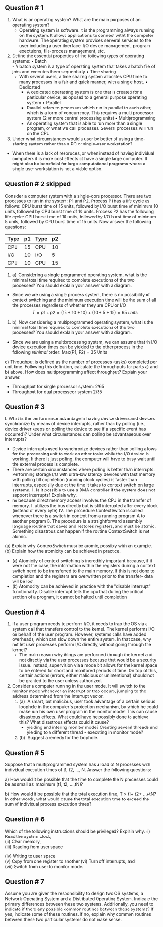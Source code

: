 ## Question # 1

1.  What is an operating system? What are the main purposes of an operating system?
    - Operating system is software. it is the programming always running on the system. It allows applications to connect witht the computer hardware. The operating system provides serveral services to the user including a user itnerface, I/O device management, program exectuions, file-process management, etc. 
2.  Define the essential properties of the following types of operating systems:
    • Batch  
	    - A batch system is a type of operating system that takes a batch file of jobs and executes them sequentially
    • Time sharing  
	- With several users, a time shairng system allocates CPU time to many processes in a fair and quick manner, with a single host. 
    • Dedicated  
	    - A dedicated operasting system is one that is created for a particular device, as oposed to a general purpose operating system 
    • Parallel  
	    - Parallel refers to processes which run in parallel to each other, which is a form of concurrency. This requires a multi processor system (2 or more central processing units)
    • Multiprogramming
	    - An operating system that is able to run more than a single program, or what we call processes. Several processes will run on the CPU
1.  Under what circumstances would a user be better of using a time-sharing system rather than a PC or single-user workstation?
- When there is a lack of resoruces, or when instead of having individual computers it is more cost effects ot have a single large computer. It might also be beneficial for large computational programs where a single user workstation is not a viable option. 

## Question # 2 skipped

Consider a computer system with a single-core processor. There are two processes to run in the system: P1 and P2. Process P1 has a life cycle as follows: CPU burst time of 15 units, followed by I/O burst time of minimum 10 units, followed by CPU burst time of 10 units. Process P2 has the following life cycle: CPU burst time of 10 units, followed by I/O burst time of minimum 5 units, followed by CPU burst time of 15 units. Now answer the following questions:

| Type | p1 | Type | p2 |
|------|----|------|----|
| CPU  | 15 | CPU  | 10 |
| I/O  | 10 | I/O  | 5  |
| CPU  | 10 | CPU  | 15 |


1.  a)  Considering a single programmed operating system, what is the minimal total time required to complete executions of the two processes? You should explain your answer with a diagram.
- Since we are using a single process system, there is no possibility of context switching and the minimum execution time will be the sum of all the processes regardless of whether they are CPU or I/O 
$$T = p1 + p2 = (15 + 10 + 10) + (10 +5 + 15) = 65 \ units  $$
1.  b)  Now considering a multiprogrammed operating system, what is the minimal total time required to complete executions of the two processes? You should explain your answer with a diagram.
- Since we are using a multiprocessing system, we can assume that th I/O device execution times can be yielded to the other process in the following *minimal* order: Max(P1, P2) = 35 Units

c) Throughput is defined as the number of processes (tasks) completed per unit time. Following this definition, calculate the throughputs for parts a) and b) above. How does multiprogramming affect throughput? Explain your answer.
- Throughput for single processor system: 2/65
- Throughput for dual processeor system 2/35

## Question # 3

I. What is the performance advantage in having device drivers and devices synchronize by means of device interrupts, rather than by polling (i.e., device driver keeps on polling the device to see if a specific event has occurred)? Under what circumstances can polling be advantageous over interrupts?
- Device interrupts used to synchronize devices rather than polling allows for the processing unit to work on other tasks while the I/O device is working. If there is just polling, the computer will have to busy wait until the external process is complete. 
- There are certain circumstances where polling is better than interrupts. Performing storage I/O with ultra-low latency devices with fast memory with polling till copmletion (running clock cycles) is faster than interrupts, especially due ot the time it takes to context switch on large systems. 
II. Is it possible to use a DMA controller if the system does not support interrupts? Explain why.
- no because direct memory access involves the CPU in the transfer of memory. It utilizes the bus directly but is still interupted after every block (instead of every byte)
IV. The procedure ContextSwitch is called whenever there is a switch in context from a running program A to another program B. The procedure is a straightforward assembly language routine that saves and restores registers, and must be atomic. Something disastrous can happen if the routine ContextSwitch is not atomic.

(a) Explain why ContextSwitch must be atomic, possibly with an example. (b) Explain how the atomicity can be achieved in practice.
- (a) Atomicity of context switching is incredibly important because, if it were not the case, the information within the registers duiring a context switch need to be transferred to the main memory. If this is not done to completion and the registers are overwritten prior to the transfer- data will be lost
- (b) Atomocity can be achieved in practice with the "disable interrupt" functionality. Disable interrupt tells the cpu that during the critical section of a program, it cannot be halted until completion 
## Question # 4

1.  If a user program needs to perform I/O, it needs to trap the OS via a system call that transfers control to the kernel. The kernel performs I/O on behalf of the user program. However, systems calls have added overheads, which can slow down the entire system. In that case, why not let user processes perform I/O directly, without going through the kernel?
    - The main reason why things are performed through the kernel and not directly via the  user processes because that would be a security issue. Instead, supervision via a mode bit allows for the kernel space to be entered for short and monitored periods of time. On top of this, certain actions (errors, either malicious or unintentional) should not be granted to the user unless authorized. 
2.  Consider a computer running in the user mode. It will switch to the monitor mode whenever an interrupt or trap occurs, jumping to the address determined from the interrupt vector.
    1.  (a)  A smart, but malicious, user took advantage of a certain serious loophole in the computer's protection mechanism, by which he could make run his own user program in the monitor mode! This can cause disastrous effects. What could have he possibly done to achieve this? What disastrous effects could it cause?
        - yielding and intering monitor mode? Creating several threads and yielding to a different thread - executing in monitor mode? 
    2.  (b)  Suggest a remedy for the loophole.


## Question # 5

Suppose that a multiprogrammed system has a load of N processes with individual execution times of t1, t2, ...,tN. Answer the following questions:

a) How would it be possible that the time to complete the N processes could be as small as: maximum (t1, t2, ...,tN)?

b) How would it be possible that the total execution time, T > t1+ t2+ ...+tN? In other words, what would cause the total execution time to exceed the sum of individual process execution times?

## Question # 6

Which of the following instructions should be privileged? Explain why. (i) Read the system clock,  
(ii) Clear memory,  
(iii) Reading from user space

(iv) Writing to user space  
(v) Copy from one register to another (vi) Turn off interrupts, and  
(vii) Switch from user to monitor mode.

## Question # 7

Assume you are given the responsibility to design two OS systems, a Network Operating System and a Distributed Operating System. Indicate the primary differences between these two systems. Additionally, you need to indicate if there any possible common routines between these systems? If yes, indicate some of these routines. If no, explain why common routines between these two particular systems do not make sense.